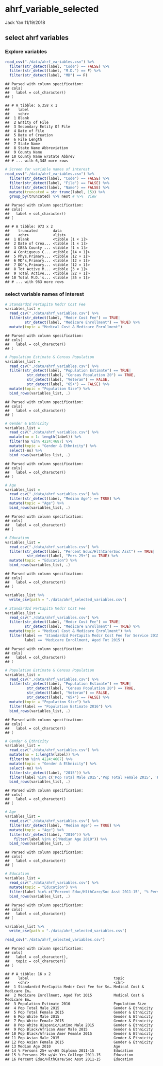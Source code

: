 ahrf\_variable\_selected
================
Jack Yan
11/19/2018

select ahrf variables
---------------------

### Explore variables

``` r
read_csv("./data/ahrf_variables.csv") %>% 
  filter(str_detect(label, "Code") == FALSE) %>% 
  filter(str_detect(label, "M.D.") == F) %>% 
  filter(str_detect(label, "MD") == F) 
```

    ## Parsed with column specification:
    ## cols(
    ##   label = col_character()
    ## )

    ## # A tibble: 6,358 x 1
    ##    label                     
    ##    <chr>                     
    ##  1 Blank                     
    ##  2 Entity of File            
    ##  3 Secondary Entity Of File  
    ##  4 Date of File              
    ##  5 Date of Creation          
    ##  6 File Length               
    ##  7 State Name                
    ##  8 State Name Abbreviation   
    ##  9 County Name               
    ## 10 County Name w/State Abbrev
    ## # ... with 6,348 more rows

``` r
# Screen for variable names of interest
read_csv("./data/ahrf_variables.csv") %>%
  filter(str_detect(label, "Code") == FALSE) %>% 
  filter(str_detect(label, "File") == FALSE) %>% 
  filter(str_detect(label, "Name") == FALSE) %>% 
  mutate(truncated = str_trunc(label, 15)) %>%
  group_by(truncated) %>% nest # %>%  View
```

    ## Parsed with column specification:
    ## cols(
    ##   label = col_character()
    ## )

    ## # A tibble: 973 x 2
    ##    truncated       data             
    ##    <chr>           <list>           
    ##  1 Blank           <tibble [1 × 1]> 
    ##  2 Date of Crea... <tibble [1 × 1]> 
    ##  3 CBSA County ... <tibble [1 × 1]> 
    ##  4 Contiguous C... <tibble [14 × 1]>
    ##  5 Phys,Primary... <tibble [12 × 1]>
    ##  6 MD's,Primary... <tibble [12 × 1]>
    ##  7 DO's,Primary... <tibble [12 × 1]>
    ##  8 Tot Active M... <tibble [3 × 1]> 
    ##  9 Total Active... <tibble [22 × 1]>
    ## 10 Total M.D.'s... <tibble [35 × 1]>
    ## # ... with 963 more rows

### select variable names of interest

``` r
# Standardzd PerCapita Medcr Cost Fee
variables_list = 
  read_csv("./data/ahrf_variables.csv") %>%
  filter(str_detect(label, "Medcr Cost Fee") == TRUE|
         str_detect(label, "Medicare Enrollment") == TRUE) %>% 
  mutate(topic = "Medical Cost & Medicare Enrollment")
```

    ## Parsed with column specification:
    ## cols(
    ##   label = col_character()
    ## )

``` r
# Population Estimate & Census Population
variables_list = 
  read_csv("./data/ahrf_variables.csv") %>%
  filter(str_detect(label, "Population Estimate") == TRUE|
          str_detect(label, "Census Population 20") == TRUE,
          str_detect(label, "Veteran") == FALSE,
          str_detect(label, "65+") == FALSE) %>% 
  mutate(topic = "Population Size") %>%   
  bind_rows(variables_list, .)
```

    ## Parsed with column specification:
    ## cols(
    ##   label = col_character()
    ## )

``` r
# Gender & Ethnicity
variables_list = 
  read_csv("./data/ahrf_variables.csv") %>% 
  mutate(no = 1: length(label)) %>% 
  filter(no %in% 4224:4687) %>% 
  mutate(topic = "Gender & Ethnicity") %>% 
  select(-no) %>% 
  bind_rows(variables_list, .)
```

    ## Parsed with column specification:
    ## cols(
    ##   label = col_character()
    ## )

``` r
# Age
variables_list = 
  read_csv("./data/ahrf_variables.csv") %>%
  filter(str_detect(label, "Median Age") == TRUE) %>% 
  mutate(topic = "Age") %>% 
  bind_rows(variables_list, .)
```

    ## Parsed with column specification:
    ## cols(
    ##   label = col_character()
    ## )

``` r
# Education
variables_list = 
  read_csv("./data/ahrf_variables.csv") %>%
  filter(str_detect(label, "Percent Educ/HlthCare/Soc Asst") == TRUE|
          str_detect(label, "Pers 25+") == TRUE) %>% 
  mutate(topic = "Education") %>% 
  bind_rows(variables_list, .)
```

    ## Parsed with column specification:
    ## cols(
    ##   label = col_character()
    ## )

``` r
variables_list %>% 
  write_csv(path = "./data/ahrf_selected_variables.csv")
```

``` r
# Standardzd PerCapita Medcr Cost Fee
variables_list = 
  read_csv("./data/ahrf_variables.csv") %>%
  filter(str_detect(label, "Medcr Cost Fee") == TRUE|
         str_detect(label, "Medicare Enrollment") == TRUE) %>% 
  mutate(topic = "Medical Cost & Medicare Enrollment") %>% 
  filter(label == "Standardzd PerCapita Medcr Cost Fee for Service 2015"|
         label == 'Medicare Enrollment, Aged Tot 2015')
```

    ## Parsed with column specification:
    ## cols(
    ##   label = col_character()
    ## )

``` r
# Population Estimate & Census Population
variables_list = 
  read_csv("./data/ahrf_variables.csv") %>%
  filter(str_detect(label, "Population Estimate") == TRUE|
          str_detect(label, "Census Population 20") == TRUE,
          str_detect(label, "Veteran") == FALSE,
          str_detect(label, "65+") == FALSE) %>% 
  mutate(topic = "Population Size") %>%   
  filter(label == "Population Estimate 2016") %>% 
  bind_rows(variables_list, .)
```

    ## Parsed with column specification:
    ## cols(
    ##   label = col_character()
    ## )

``` r
# Gender & Ethnicity
variables_list = 
  read_csv("./data/ahrf_variables.csv") %>% 
  mutate(no = 1:length(label)) %>% 
  filter(no %in% 4224:4687) %>% 
  mutate(topic = "Gender & Ethnicity") %>% 
  select(-no) %>%
  filter(str_detect(label, "2015")) %>% 
  filter(label %in% c('Pop Total Male 2015','Pop Total Female 2015', 'Pop White Male 2015', 'Pop White Female 2015', 'Pop White Hispanic/Latino Male 2015', 'Pop Black/African Amer Male 2015', 'Pop Black/African Amer Female 2015', 'Pop Asian Male 2015', 'Pop Asian Female 2015' ))  %>% 
  bind_rows(variables_list, .)
```

    ## Parsed with column specification:
    ## cols(
    ##   label = col_character()
    ## )

``` r
# Age
variables_list =
  read_csv("./data/ahrf_variables.csv") %>%
  filter(str_detect(label, "Median Age") == TRUE) %>% 
  mutate(topic = "Age") %>% 
  filter(str_detect(label, "2010")) %>% 
    filter(label %in% c("Median Age 2010")) %>% 
  bind_rows(variables_list, .)
```

    ## Parsed with column specification:
    ## cols(
    ##   label = col_character()
    ## )

``` r
# Education
variables_list =
  read_csv("./data/ahrf_variables.csv") %>% 
  mutate(topic = "Education") %>%
  filter(label %in% c("Percent Educ/HlthCare/Soc Asst 2011-15", "% Persons 25+ w/<HS Diploma 2011-15", '% Persons 25+ w/4+ Yrs College 2011-15' )) %>% 
  bind_rows(variables_list, .)
```

    ## Parsed with column specification:
    ## cols(
    ##   label = col_character()
    ## )

``` r
variables_list %>% 
  write_csv(path = "./data/ahrf_selected_variables.csv")
```

``` r
read_csv("./data/ahrf_selected_variables.csv")
```

    ## Parsed with column specification:
    ## cols(
    ##   label = col_character(),
    ##   topic = col_character()
    ## )

    ## # A tibble: 16 x 2
    ##    label                                       topic                      
    ##    <chr>                                       <chr>                      
    ##  1 Standardzd PerCapita Medcr Cost Fee for Se… Medical Cost & Medicare En…
    ##  2 Medicare Enrollment, Aged Tot 2015          Medical Cost & Medicare En…
    ##  3 Population Estimate 2016                    Population Size            
    ##  4 Pop Total Male 2015                         Gender & Ethnicity         
    ##  5 Pop Total Female 2015                       Gender & Ethnicity         
    ##  6 Pop White Male 2015                         Gender & Ethnicity         
    ##  7 Pop White Female 2015                       Gender & Ethnicity         
    ##  8 Pop White Hispanic/Latino Male 2015         Gender & Ethnicity         
    ##  9 Pop Black/African Amer Male 2015            Gender & Ethnicity         
    ## 10 Pop Black/African Amer Female 2015          Gender & Ethnicity         
    ## 11 Pop Asian Male 2015                         Gender & Ethnicity         
    ## 12 Pop Asian Female 2015                       Gender & Ethnicity         
    ## 13 Median Age 2010                             Age                        
    ## 14 % Persons 25+ w/<HS Diploma 2011-15         Education                  
    ## 15 % Persons 25+ w/4+ Yrs College 2011-15      Education                  
    ## 16 Percent Educ/HlthCare/Soc Asst 2011-15      Education
